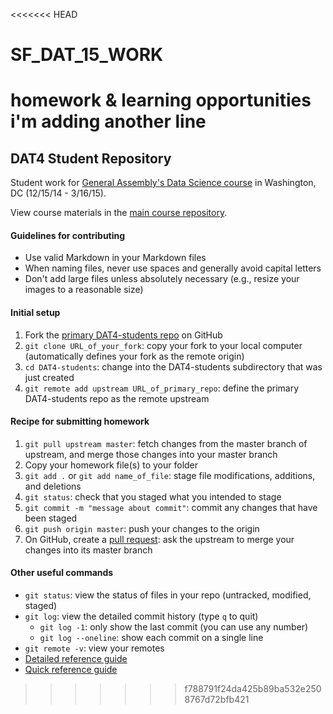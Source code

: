 <<<<<<< HEAD
# SF_DAT_15_WORK
homework &amp; learning opportunities
i'm adding another line
=======
## DAT4 Student Repository

Student work for [General Assembly's Data Science course](https://generalassemb.ly/education/data-science/washington-dc/) in Washington, DC (12/15/14 - 3/16/15).

View course materials in the [main course repository](https://github.com/justmarkham/DAT4).

#### Guidelines for contributing

 * Use valid Markdown in your Markdown files
 * When naming files, never use spaces and generally avoid capital letters
 * Don't add large files unless absolutely necessary (e.g., resize your images to a reasonable size)

#### Initial setup

 1. Fork the [primary DAT4-students repo](https://github.com/justmarkham/DAT4-students) on GitHub
 2. `git clone URL_of_your_fork`: copy your fork to your local computer (automatically defines your fork as the remote origin)
 3. `cd DAT4-students`: change into the DAT4-students subdirectory that was just created
 4. `git remote add upstream URL_of_primary_repo`: define the primary DAT4-students repo as the remote upstream

#### Recipe for submitting homework

 1. `git pull upstream master`: fetch changes from the master branch of upstream, and merge those changes into your master branch
 2. Copy your homework file(s) to your folder
 3. `git add .` or `git add name_of_file`: stage file modifications, additions, and deletions
 4. `git status`: check that you staged what you intended to stage
 5. `git commit -m "message about commit"`: commit any changes that have been staged
 6. `git push origin master`: push your changes to the origin
 7. On GitHub, create a [pull request](https://help.github.com/articles/using-pull-requests): ask the upstream to merge your changes into its master branch

#### Other useful commands

 * `git status`: view the status of files in your repo (untracked, modified, staged)
 * `git log`: view the detailed commit history (type `q` to quit)
   * `git log -1`: only show the last commit (you can use any number)
   * `git log --oneline`: show each commit on a single line
 * `git remote -v`: view your remotes
 * [Detailed reference guide](http://gitref.org/)
 * [Quick reference guide](http://www.dataschool.io/git-quick-reference-for-beginners/)
>>>>>>> f788791f24da425b89ba532e2508767d72bfb421
